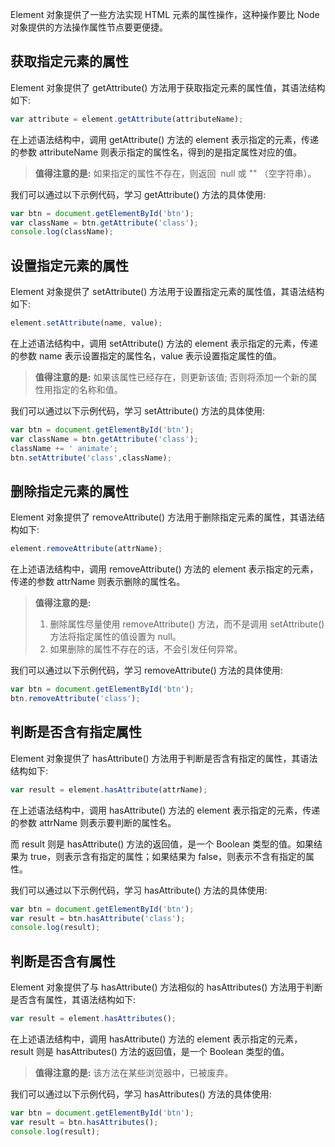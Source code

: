 Element 对象提供了一些方法实现 HTML 元素的属性操作，这种操作要比 Node 对象提供的方法操作属性节点要更便捷。

## 获取指定元素的属性

Element 对象提供了 getAttribute() 方法用于获取指定元素的属性值，其语法结构如下:

```javascript
var attribute = element.getAttribute(attributeName);
```

在上述语法结构中，调用 getAttribute() 方法的 element 表示指定的元素，传递的参数 attributeName 则表示指定的属性名，得到的是指定属性对应的值。

> **值得注意的是:** 如果指定的属性不存在，则返回  null 或 "" （空字符串）。我们可以通过以下示例代码，学习 getAttribute() 方法的具体使用:

```javascript
var btn = document.getElementById('btn');var className = btn.getAttribute('class');console.log(className);
```

## 设置指定元素的属性

Element 对象提供了 setAttribute() 方法用于设置指定元素的属性值，其语法结构如下:

```javascript
element.setAttribute(name, value);
```

在上述语法结构中，调用 setAttribute() 方法的 element 表示指定的元素，传递的参数 name 表示设置指定的属性名，value 表示设置指定属性的值。

> **值得注意的是:** 如果该属性已经存在，则更新该值; 否则将添加一个新的属性用指定的名称和值。

我们可以通过以下示例代码，学习 setAttribute() 方法的具体使用:

```javascript
var btn = document.getElementById('btn');var className = btn.getAttribute('class');className += ' animate';btn.setAttribute('class',className);
```

## 删除指定元素的属性

Element 对象提供了 removeAttribute() 方法用于删除指定元素的属性，其语法结构如下:

```javascript
element.removeAttribute(attrName);
```

在上述语法结构中，调用 removeAttribute() 方法的 element 表示指定的元素，传递的参数 attrName 则表示删除的属性名。

> **值得注意的是:**
> 
> 1. 删除属性尽量使用 removeAttribute() 方法，而不是调用 setAttribute() 方法将指定属性的值设置为 null。
> 2. 如果删除的属性不存在的话，不会引发任何异常。

我们可以通过以下示例代码，学习 removeAttribute() 方法的具体使用:

```javascript
var btn = document.getElementById('btn');btn.removeAttribute('class');
```

## 判断是否含有指定属性

Element 对象提供了 hasAttribute() 方法用于判断是否含有指定的属性，其语法结构如下:

```javascript
var result = element.hasAttribute(attrName);
```

在上述语法结构中，调用 hasAttribute() 方法的 element 表示指定的元素，传递的参数 attrName 则表示要判断的属性名。

而 result 则是 hasAttribute() 方法的返回值，是一个 Boolean 类型的值。如果结果为 true，则表示含有指定的属性；如果结果为 false，则表示不含有指定的属性。

我们可以通过以下示例代码，学习 hasAttribute() 方法的具体使用:

```javascript
var btn = document.getElementById('btn');var result = btn.hasAttribute('class');console.log(result);
```

## 判断是否含有属性

Element 对象提供了与 hasAttribute() 方法相似的 hasAttributes() 方法用于判断是否含有属性，其语法结构如下:

```javascript
var result = element.hasAttributes();
```

在上述语法结构中，调用 hasAttribute() 方法的 element 表示指定的元素，result 则是 hasAttributes() 方法的返回值，是一个 Boolean 类型的值。

> **值得注意的是:** 该方法在某些浏览器中，已被废弃。我们可以通过以下示例代码，学习 hasAttributes() 方法的具体使用:

```javascript
var btn = document.getElementById('btn');var result = btn.hasAttributes();console.log(result);
```